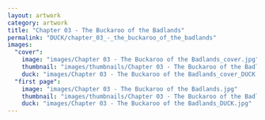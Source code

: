 ```yaml
---
layout: artwork
category: artwork
title: "Chapter 03 - The Buckaroo of the Badlands"
permalink: "DUCK/chapter_03_-_the_buckaroo_of_the_badlands"
images:
  "cover":
    image: "images/Chapter 03 - The Buckaroo of the Badlands_cover.jpg"
    thumbnail: "images/thumbnails/Chapter 03 - The Buckaroo of the Badlands_cover.jpg"
    duck: "images/Chapter 03 - The Buckaroo of the Badlands_cover_DUCK.jpg"
  "first page":
    image: "images/Chapter 03 - The Buckaroo of the Badlands.jpg"
    thumbnail: "images/thumbnails/Chapter 03 - The Buckaroo of the Badlands.jpg"
    duck: "images/Chapter 03 - The Buckaroo of the Badlands_DUCK.jpg"
---
```

